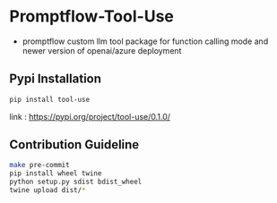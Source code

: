 # Promptflow-Tool-Use

- promptflow custom llm tool package for function calling mode and newer version of openai/azure deployment

## Pypi Installation

```bash
pip install tool-use
```

link : https://pypi.org/project/tool-use/0.1.0/

## Contribution Guideline

```bash
make pre-commit
pip install wheel twine
python setup.py sdist bdist_wheel
twine upload dist/*
```
